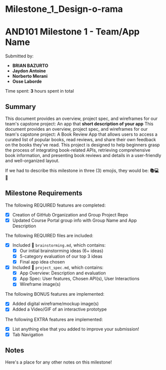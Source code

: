 # Milestone_1_Design-o-rama

<!-- (This is a comment) INSTRUCTIONS: Go through this page and fill out any **bolded** entries with their correct values.-->

# AND101 Milestone 1 - **Team/App Name**

Submitted by:
- **BRIAN BAZURTO**
- **Jaydon Antoine**
- **Norberto Merani**
- **Osse Laborde**

Time spent: **3** hours spent in total

## Summary

This document provides an overview, project spec, and wireframes for our team's capstone project: An app that **short description of your app**
This document provides an overview, project spec, and wireframes for our team's capstone project: A Book Review App that allows users to access a curated list of popular books, read reviews, and share their own feedback on the books they've read. This project is designed to help beginners grasp the process of integrating book-related APIs, retrieving comprehensive book information, and presenting book reviews and details in a user-friendly and well-organized layout.

If we had to describe this milestone in three (3) emojis, they would be: **📚💻📝**

## Milestone Requirements

<!-- Please be sure to change the [ ] to [x] for any features you completed.  If a feature is not checked [x], you might miss the points for that item! -->

The following REQUIRED features are completed:

- [x] Creation of GitHub Organization and Group Project Repo
- [x] Updated Course Portal group info with Group Name and App Description

The following REQUIRED files are included:

- [x] Included 📄 `brainstorming.md`, which contains:
  - [x] Our initial brainstorming ideas (6+ ideas)
  - [x] 5-category evaluation of our top 3 ideas
  - [x] Final app idea chosen
- [x] Included 📄 `project_spec.md`, which contains:
  - [x] App Overview: Description and evaluation
  - [x] App Spec: User features, Chosen API(s), User Interactions
  - [x] Wireframe image(s)

The following BONUS features are implemented:

- [x] Added digital wireframe/mockup image(s)
- [x] Added a Video/GIF of an interactive prototype

The following EXTRA features are implemented:

- [x] List anything else that you added to improve your submission!
- [x] Tab Navigation

## Notes

Here's a place for any other notes on this milestone!
